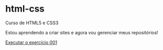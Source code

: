 # html-css
 Curso de HTML5 e CSS3

 Estou aprendendo a criar sites e agora vou gerenciar meus repositórios!

 <a target="_blank" href="https://thiagohenriquelinhares.github.io/html-css/exercicios/ex001/">Executar o exercício 001</a>